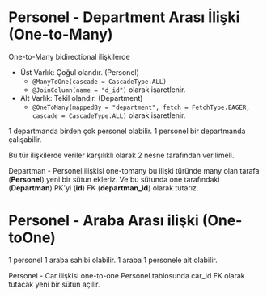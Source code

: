 # Personel - Department Arası İlişki (One-to-Many)
One-to-Many bidirectional ilişkilerde
* Üst Varlık: Çoğul olandır. (Personel)
  * `@ManyToOne(cascade = CascadeType.ALL)`
  * `@JoinColumn(name = "d_id")` olarak işaretlenir.
* Alt Varlık: Tekil olandır. (Department)
  * `@OneToMany(mappedBy = "department", fetch = FetchType.EAGER, cascade = CascadeType.ALL)` olarak işaretlenir.

1 departmanda birden çok personel olabilir.
1 personel bir departmanda çalışabilir.

Bu tür ilişkilerde veriler karşılıklı olarak 2 nesne tarafından verilimeli.

Departman - Personel ilişkisi one-tomany bu ilişki türünde many olan tarafa (**Personel**) yeni bir sütun ekleriz.
Ve bu sütunda one tarafındaki (**Departman**) PK'yi (**id**) FK (**departman_id**) olarak tutarız.

# Personel - Araba Arası ilişki (One-toOne)
1 personel 1 araba sahibi olabilir. 1 araba 1 personele ait olabilir.

Personel - Car ilişkisi one-to-one Personel tablosunda car_id FK olarak tutacak yeni bir sütun açılır.